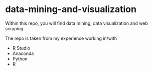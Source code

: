 ﻿# data-mining-and-visualization
 
 Within this repo, you will find data mining, data visualization and web scraping.
 
 The repo is taken from my experience working in/with
 - R Studio
 - Anaconda
 - Python
 - R
